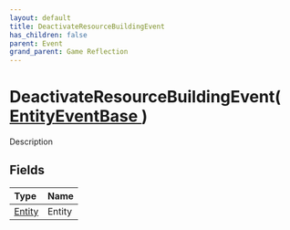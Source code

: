 ```yaml
---
layout: default
title: DeactivateResourceBuildingEvent
has_children: false
parent: Event
grand_parent: Game Reflection
---
```

# DeactivateResourceBuildingEvent( [ EntityEventBase ](/docs/game-reflection/events/entity_event_base) )
Description 

## Fields

| Type | Name |
|:-------------|:--------------|
| [Entity](/docs/game-reflection/classes/entity) | Entity |

